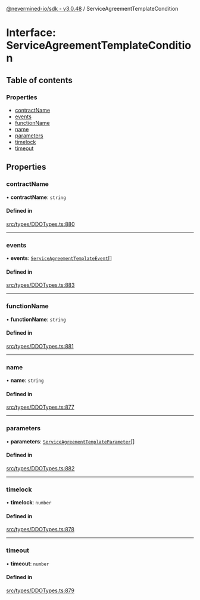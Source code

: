 [@nevermined-io/sdk - v3.0.48](../code-reference.md) / ServiceAgreementTemplateCondition

# Interface: ServiceAgreementTemplateCondition

## Table of contents

### Properties

- [contractName](ServiceAgreementTemplateCondition.md#contractname)
- [events](ServiceAgreementTemplateCondition.md#events)
- [functionName](ServiceAgreementTemplateCondition.md#functionname)
- [name](ServiceAgreementTemplateCondition.md#name)
- [parameters](ServiceAgreementTemplateCondition.md#parameters)
- [timelock](ServiceAgreementTemplateCondition.md#timelock)
- [timeout](ServiceAgreementTemplateCondition.md#timeout)

## Properties

### contractName

• **contractName**: `string`

#### Defined in

[src/types/DDOTypes.ts:880](https://github.com/nevermined-io/sdk-js/blob/1ce5860917b7655d893b7f6c0b24536829a7b839/src/types/DDOTypes.ts#L880)

---

### events

• **events**: [`ServiceAgreementTemplateEvent`](ServiceAgreementTemplateEvent.md)[]

#### Defined in

[src/types/DDOTypes.ts:883](https://github.com/nevermined-io/sdk-js/blob/1ce5860917b7655d893b7f6c0b24536829a7b839/src/types/DDOTypes.ts#L883)

---

### functionName

• **functionName**: `string`

#### Defined in

[src/types/DDOTypes.ts:881](https://github.com/nevermined-io/sdk-js/blob/1ce5860917b7655d893b7f6c0b24536829a7b839/src/types/DDOTypes.ts#L881)

---

### name

• **name**: `string`

#### Defined in

[src/types/DDOTypes.ts:877](https://github.com/nevermined-io/sdk-js/blob/1ce5860917b7655d893b7f6c0b24536829a7b839/src/types/DDOTypes.ts#L877)

---

### parameters

• **parameters**: [`ServiceAgreementTemplateParameter`](ServiceAgreementTemplateParameter.md)[]

#### Defined in

[src/types/DDOTypes.ts:882](https://github.com/nevermined-io/sdk-js/blob/1ce5860917b7655d893b7f6c0b24536829a7b839/src/types/DDOTypes.ts#L882)

---

### timelock

• **timelock**: `number`

#### Defined in

[src/types/DDOTypes.ts:878](https://github.com/nevermined-io/sdk-js/blob/1ce5860917b7655d893b7f6c0b24536829a7b839/src/types/DDOTypes.ts#L878)

---

### timeout

• **timeout**: `number`

#### Defined in

[src/types/DDOTypes.ts:879](https://github.com/nevermined-io/sdk-js/blob/1ce5860917b7655d893b7f6c0b24536829a7b839/src/types/DDOTypes.ts#L879)
